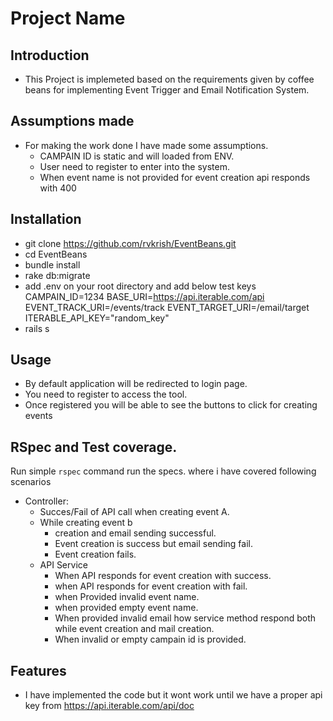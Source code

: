 # Project Name

## Introduction
- This Project is implemeted based on the requirements given by coffee beans for implementing Event Trigger and Email Notification System.
## Assumptions made
- For making the work done I have made some assumptions.
    - CAMPAIN ID is static and will loaded from ENV.
    - User need to register to enter into the system.
    - When event name is not provided for event creation api responds with 400

## Installation
- git clone https://github.com/rvkrish/EventBeans.git
- cd EventBeans
- bundle install
- rake db:migrate
- add .env on your root directory and add below test keys
CAMPAIN_ID=1234
BASE_URI=https://api.iterable.com/api
EVENT_TRACK_URI=/events/track
EVENT_TARGET_URI=/email/target
ITERABLE_API_KEY="random_key"
- rails s


## Usage

- By default application will be redirected to login page.
- You need to register to access the tool.
- Once registered you will be able to see the buttons to click for creating events

## RSpec and Test coverage.

Run simple `rspec` command run the specs.
where i have covered following scenarios


- Controller:
  - Succes/Fail of API call when creating event A.
  - While creating event b 
    - creation and email sending successful.
    - Event creation is success but email sending fail.
    - Event creation fails.
  - API Service
    - When API responds for event creation with success.
    - when API responds for event creation with fail.
    - when Provided invalid event name.
    - when provided empty event name.
    - When provided invalid email how service method respond both while event creation and mail creation.
    - When invalid or empty campain id is provided. 


## Features
- I have implemented the code but it wont work until we have a proper api key from https://api.iterable.com/api/doc 


